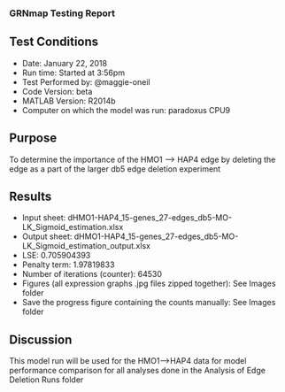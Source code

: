 ### GRNmap Testing Report
## Test Conditions

* Date: January 22, 2018
* Run time: Started at 3:56pm
* Test Performed by: @maggie-oneil
* Code Version: beta
* MATLAB Version: R2014b
* Computer on which the model was run: paradoxus CPU9

## Purpose
 To determine the importance of the HMO1 --> HAP4 edge by deleting the edge as a part of the larger db5 edge deletion experiment

## Results 
* Input sheet: dHMO1-HAP4_15-genes_27-edges_db5-MO-LK_Sigmoid_estimation.xlsx
* Output sheet: dHMO1-HAP4_15-genes_27-edges_db5-MO-LK_Sigmoid_estimation_output.xlsx
* LSE: 0.705904393
* Penalty term: 1.97819833
* Number of iterations (counter): 64530
* Figures (all expression graphs .jpg files zipped together): See Images folder 
* Save the progress figure containing the counts manually: See Images folder

## Discussion
This model run will be used for the HMO1—>HAP4 data for model performance  comparison for all analyses done in the Analysis of Edge Deletion Runs folder
